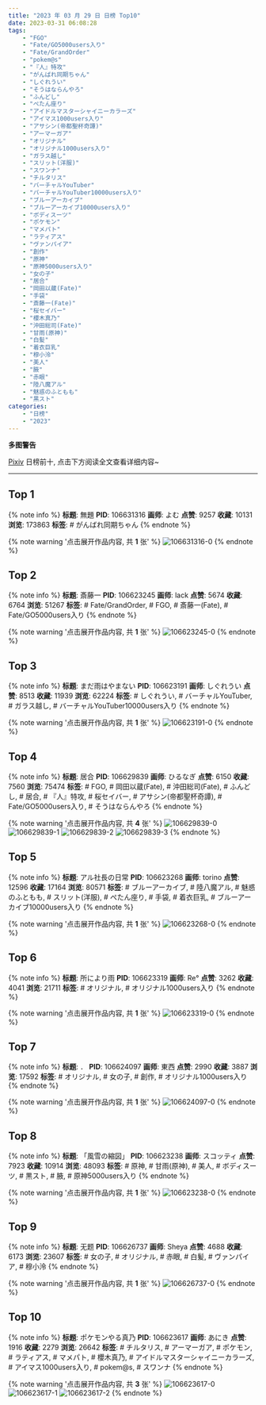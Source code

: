 ```yaml
---
title: "2023 年 03 月 29 日 日榜 Top10"
date: 2023-03-31 06:08:28
tags:
    - "FGO"
    - "Fate/GO5000users入り"
    - "Fate/GrandOrder"
    - "pokem@s"
    - "『人』特攻"
    - "がんばれ同期ちゃん"
    - "しぐれうい"
    - "そうはならんやろ"
    - "ふんどし"
    - "ぺたん座り"
    - "アイドルマスターシャイニーカラーズ"
    - "アイマス1000users入り"
    - "アサシン(帝都聖杯奇譚)"
    - "アーマーガア"
    - "オリジナル"
    - "オリジナル1000users入り"
    - "ガラス越し"
    - "スリット(洋服)"
    - "スワンナ"
    - "チルタリス"
    - "バーチャルYouTuber"
    - "バーチャルYouTuber10000users入り"
    - "ブルーアーカイブ"
    - "ブルーアーカイブ10000users入り"
    - "ボディスーツ"
    - "ポケモン"
    - "マメパト"
    - "ラティアス"
    - "ヴァンパイア"
    - "創作"
    - "原神"
    - "原神5000users入り"
    - "女の子"
    - "居合"
    - "岡田以蔵(Fate)"
    - "手袋"
    - "斎藤一(Fate)"
    - "桜セイバー"
    - "櫻木真乃"
    - "沖田総司(Fate)"
    - "甘雨(原神)"
    - "白髪"
    - "着衣巨乳"
    - "穆小泠"
    - "美人"
    - "腋"
    - "赤眼"
    - "陸八魔アル"
    - "魅惑のふともも"
    - "黒スト"
categories:
    - "日榜"
    - "2023"
---
```


<i class="fa fa-triangle-exclamation"></i>**多图警告**<i class="fa fa-triangle-exclamation"></i>

[Pixiv](https://www.pixiv.net/) 日榜前十, 点击下方阅读全文查看详细内容~

<!-- more -->

---

## Top 1

{% note info %}
**标题**: 無題
**PID**: 106631316 **画师**: よむ
**点赞**: 9257 **收藏**: 10131 **浏览**: 173863
**标签**: # がんばれ同期ちゃん
{% endnote %}

{% note warning '点击展开作品内容, 共 **1** 张' %}
![106631316-0](https://i.pixiv.re/img-original/img/2023/03/28/08/04/14/106631316_p0.png)
{% endnote %}

## Top 2

{% note info %}
**标题**: 斎藤一
**PID**: 106623245 **画师**: lack
**点赞**: 5674 **收藏**: 6764 **浏览**: 51267
**标签**: # Fate/GrandOrder, # FGO, # 斎藤一(Fate), # Fate/GO5000users入り
{% endnote %}

{% note warning '点击展开作品内容, 共 **1** 张' %}
![106623245-0](https://i.pixiv.re/img-original/img/2023/03/28/00/00/45/106623245_p0.png)
{% endnote %}

## Top 3

{% note info %}
**标题**: まだ雨はやまない
**PID**: 106623191 **画师**: しぐれうい
**点赞**: 8513 **收藏**: 11939 **浏览**: 62224
**标签**: # しぐれうい, # バーチャルYouTuber, # ガラス越し, # バーチャルYouTuber10000users入り
{% endnote %}

{% note warning '点击展开作品内容, 共 **1** 张' %}
![106623191-0](https://i.pixiv.re/img-original/img/2023/03/28/00/00/21/106623191_p0.jpg)
{% endnote %}

## Top 4

{% note info %}
**标题**: 居合
**PID**: 106629839 **画师**: ひるなぎ
**点赞**: 6150 **收藏**: 7560 **浏览**: 75474
**标签**: # FGO, # 岡田以蔵(Fate), # 沖田総司(Fate), # ふんどし, # 居合, # 『人』特攻, # 桜セイバー, # アサシン(帝都聖杯奇譚), # Fate/GO5000users入り, # そうはならんやろ
{% endnote %}

{% note warning '点击展开作品内容, 共 **4** 张' %}
![106629839-0](https://i.pixiv.re/img-original/img/2023/03/28/06/00/08/106629839_p0.jpg)
![106629839-1](https://i.pixiv.re/img-original/img/2023/03/28/06/00/08/106629839_p1.jpg)
![106629839-2](https://i.pixiv.re/img-original/img/2023/03/28/06/00/08/106629839_p2.jpg)
![106629839-3](https://i.pixiv.re/img-original/img/2023/03/28/06/00/08/106629839_p3.jpg)
{% endnote %}

## Top 5

{% note info %}
**标题**: アル社長の日常
**PID**: 106623268 **画师**: torino
**点赞**: 12596 **收藏**: 17164 **浏览**: 80571
**标签**: # ブルーアーカイブ, # 陸八魔アル, # 魅惑のふともも, # スリット(洋服), # ぺたん座り, # 手袋, # 着衣巨乳, # ブルーアーカイブ10000users入り
{% endnote %}

{% note warning '点击展开作品内容, 共 **1** 张' %}
![106623268-0](https://i.pixiv.re/img-original/img/2023/03/28/00/00/55/106623268_p0.jpg)
{% endnote %}

## Top 6

{% note info %}
**标题**: 所により雨
**PID**: 106623319 **画师**: Re°
**点赞**: 3262 **收藏**: 4041 **浏览**: 21711
**标签**: # オリジナル, # オリジナル1000users入り
{% endnote %}

{% note warning '点击展开作品内容, 共 **1** 张' %}
![106623319-0](https://i.pixiv.re/img-original/img/2023/03/28/00/01/21/106623319_p0.png)
{% endnote %}

## Top 7

{% note info %}
**标题**: ．
**PID**: 106624097 **画师**: 東西
**点赞**: 2990 **收藏**: 3887 **浏览**: 17592
**标签**: # オリジナル, # 女の子, # 創作, # オリジナル1000users入り
{% endnote %}

{% note warning '点击展开作品内容, 共 **1** 张' %}
![106624097-0](https://i.pixiv.re/img-original/img/2023/03/28/08/58/40/106624097_p0.png)
{% endnote %}

## Top 8

{% note info %}
**标题**: 「風雪の縮図」
**PID**: 106623238 **画师**: スコッティ
**点赞**: 7923 **收藏**: 10914 **浏览**: 48093
**标签**: # 原神, # 甘雨(原神), # 美人, # ボディスーツ, # 黒スト, # 腋, # 原神5000users入り
{% endnote %}

{% note warning '点击展开作品内容, 共 **1** 张' %}
![106623238-0](https://i.pixiv.re/img-original/img/2023/03/28/00/00/39/106623238_p0.jpg)
{% endnote %}

## Top 9

{% note info %}
**标题**: 无题
**PID**: 106626737 **画师**: Sheya
**点赞**: 4688 **收藏**: 6173 **浏览**: 23607
**标签**: # 女の子, # オリジナル, # 赤眼, # 白髪, # ヴァンパイア, # 穆小泠
{% endnote %}

{% note warning '点击展开作品内容, 共 **1** 张' %}
![106626737-0](https://i.pixiv.re/img-original/img/2023/03/28/01/48/54/106626737_p0.jpg)
{% endnote %}

## Top 10

{% note info %}
**标题**: ポケモンやる真乃
**PID**: 106623617 **画师**: あにき
**点赞**: 1916 **收藏**: 2279 **浏览**: 26642
**标签**: # チルタリス, # アーマーガア, # ポケモン, # ラティアス, # マメパト, # 櫻木真乃, # アイドルマスターシャイニーカラーズ, # アイマス1000users入り, # pokem@s, # スワンナ
{% endnote %}

{% note warning '点击展开作品内容, 共 **3** 张' %}
![106623617-0](https://i.pixiv.re/img-original/img/2023/03/28/00/05/43/106623617_p0.jpg)
![106623617-1](https://i.pixiv.re/img-original/img/2023/03/28/00/05/43/106623617_p1.jpg)
![106623617-2](https://i.pixiv.re/img-original/img/2023/03/28/00/05/43/106623617_p2.jpg)
{% endnote %}
